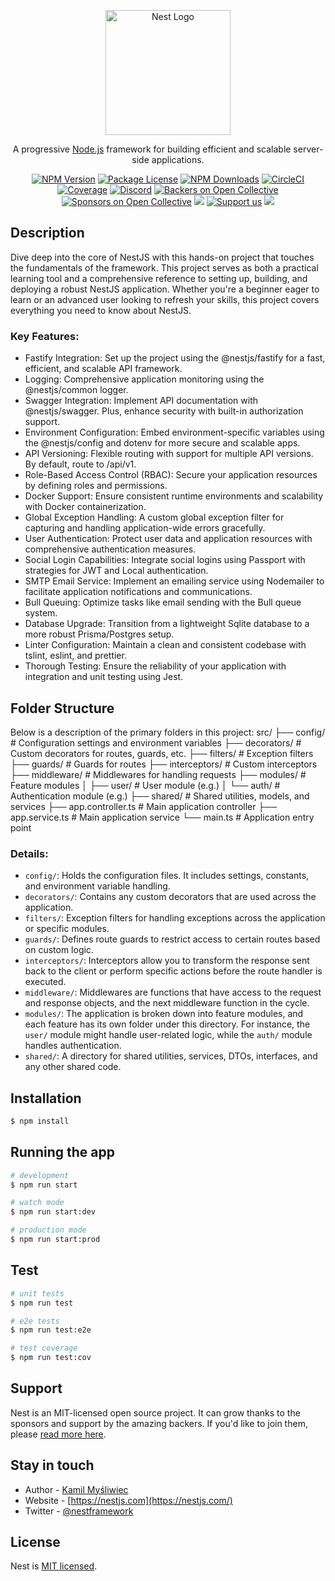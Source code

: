 <p align="center">
  <a href="http://nestjs.com/" target="blank"><img src="https://nestjs.com/img/logo-small.svg" width="200" alt="Nest Logo" /></a>
</p>

[circleci-image]: https://img.shields.io/circleci/build/github/nestjs/nest/master?token=abc123def456
[circleci-url]: https://circleci.com/gh/nestjs/nest

  <p align="center">A progressive <a href="http://nodejs.org" target="_blank">Node.js</a> framework for building efficient and scalable server-side applications.</p>
    <p align="center">
<a href="https://www.npmjs.com/~nestjscore" target="_blank"><img src="https://img.shields.io/npm/v/@nestjs/core.svg" alt="NPM Version" /></a>
<a href="https://www.npmjs.com/~nestjscore" target="_blank"><img src="https://img.shields.io/npm/l/@nestjs/core.svg" alt="Package License" /></a>
<a href="https://www.npmjs.com/~nestjscore" target="_blank"><img src="https://img.shields.io/npm/dm/@nestjs/common.svg" alt="NPM Downloads" /></a>
<a href="https://circleci.com/gh/nestjs/nest" target="_blank"><img src="https://img.shields.io/circleci/build/github/nestjs/nest/master" alt="CircleCI" /></a>
<a href="https://coveralls.io/github/nestjs/nest?branch=master" target="_blank"><img src="https://coveralls.io/repos/github/nestjs/nest/badge.svg?branch=master#9" alt="Coverage" /></a>
<a href="https://discord.gg/G7Qnnhy" target="_blank"><img src="https://img.shields.io/badge/discord-online-brightgreen.svg" alt="Discord"/></a>
<a href="https://opencollective.com/nest#backer" target="_blank"><img src="https://opencollective.com/nest/backers/badge.svg" alt="Backers on Open Collective" /></a>
<a href="https://opencollective.com/nest#sponsor" target="_blank"><img src="https://opencollective.com/nest/sponsors/badge.svg" alt="Sponsors on Open Collective" /></a>
  <a href="https://paypal.me/kamilmysliwiec" target="_blank"><img src="https://img.shields.io/badge/Donate-PayPal-ff3f59.svg"/></a>
    <a href="https://opencollective.com/nest#sponsor"  target="_blank"><img src="https://img.shields.io/badge/Support%20us-Open%20Collective-41B883.svg" alt="Support us"></a>
  <a href="https://twitter.com/nestframework" target="_blank"><img src="https://img.shields.io/twitter/follow/nestframework.svg?style=social&label=Follow"></a>
</p>
  <!--[![Backers on Open Collective](https://opencollective.com/nest/backers/badge.svg)](https://opencollective.com/nest#backer)
  [![Sponsors on Open Collective](https://opencollective.com/nest/sponsors/badge.svg)](https://opencollective.com/nest#sponsor)-->

## Description

Dive deep into the core of NestJS with this hands-on project that touches the fundamentals of the framework. This project serves as both a practical learning tool and a comprehensive reference to setting up, building, and deploying a robust NestJS application. Whether you're a beginner eager to learn or an advanced user looking to refresh your skills, this project covers everything you need to know about NestJS.

### Key Features:

- Fastify Integration: Set up the project using the @nestjs/fastify for a fast, efficient, and scalable API framework.
- Logging: Comprehensive application monitoring using the @nestjs/common logger.
- Swagger Integration: Implement API documentation with @nestjs/swagger. Plus, enhance security with built-in authorization support.
- Environment Configuration: Embed environment-specific variables using the @nestjs/config and dotenv for more secure and scalable apps.
- API Versioning: Flexible routing with support for multiple API versions. By default, route to /api/v1.
- Role-Based Access Control (RBAC): Secure your application resources by defining roles and permissions.
- Docker Support: Ensure consistent runtime environments and scalability with Docker containerization.
- Global Exception Handling: A custom global exception filter for capturing and handling application-wide errors gracefully.
- User Authentication: Protect user data and application resources with comprehensive authentication measures.
- Social Login Capabilities: Integrate social logins using Passport with strategies for JWT and Local authentication.
- SMTP Email Service: Implement an emailing service using Nodemailer to facilitate application notifications and communications.
- Bull Queuing: Optimize tasks like email sending with the Bull queue system.
- Database Upgrade: Transition from a lightweight Sqlite database to a more robust Prisma/Postgres setup.
- Linter Configuration: Maintain a clean and consistent codebase with tslint, eslint, and prettier.
- Thorough Testing: Ensure the reliability of your application with integration and unit testing using Jest.

## Folder Structure

Below is a description of the primary folders in this project:
src/
├── config/ # Configuration settings and environment variables
├── decorators/ # Custom decorators for routes, guards, etc.
├── filters/ # Exception filters
├── guards/ # Guards for routes
├── interceptors/ # Custom interceptors
├── middleware/ # Middlewares for handling requests
├── modules/ # Feature modules
│ ├── user/ # User module (e.g.)
│ └── auth/ # Authentication module (e.g.)
├── shared/ # Shared utilities, models, and services
├── app.controller.ts # Main application controller
├── app.service.ts # Main application service
└── main.ts # Application entry point

### Details:

- `config/`: Holds the configuration files. It includes settings, constants, and environment variable handling.
- `decorators/`: Contains any custom decorators that are used across the application.
- `filters/`: Exception filters for handling exceptions across the application or specific modules.
- `guards/`: Defines route guards to restrict access to certain routes based on custom logic.
- `interceptors/`: Interceptors allow you to transform the response sent back to the client or perform specific actions before the route handler is executed.
- `middleware/`: Middlewares are functions that have access to the request and response objects, and the next middleware function in the cycle.
- `modules/`: The application is broken down into feature modules, and each feature has its own folder under this directory. For instance, the `user/` module might handle user-related logic, while the `auth/` module handles authentication.
- `shared/`: A directory for shared utilities, services, DTOs, interfaces, and any other shared code.
## Installation

```bash
$ npm install
```

## Running the app

```bash
# development
$ npm run start

# watch mode
$ npm run start:dev

# production mode
$ npm run start:prod
```

## Test

```bash
# unit tests
$ npm run test

# e2e tests
$ npm run test:e2e

# test coverage
$ npm run test:cov
```

## Support

Nest is an MIT-licensed open source project. It can grow thanks to the sponsors and support by the amazing backers. If you'd like to join them, please [read more here](https://docs.nestjs.com/support).

## Stay in touch

- Author - [Kamil Myśliwiec](https://kamilmysliwiec.com)
- Website - [https://nestjs.com](https://nestjs.com/)
- Twitter - [@nestframework](https://twitter.com/nestframework)

## License

Nest is [MIT licensed](LICENSE).
